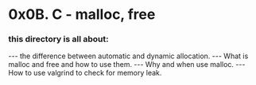# 0x0B. C - malloc, free

### this directory is all about:
--- the difference between automatic and dynamic allocation.
--- What is malloc and free and how to use them.
--- Why and when use malloc.
--- How to use valgrind to check for memory leak.

